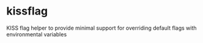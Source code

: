 # kissflag
KISS flag helper to provide minimal support for overriding default flags with environmental variables
